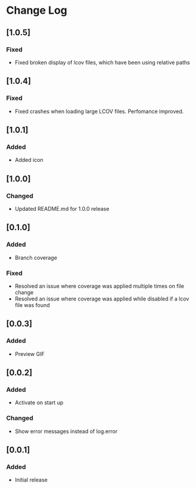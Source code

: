 # Change Log

## [1.0.5]

### Fixed
- Fixed broken display of lcov files, which have been using relative paths

## [1.0.4]

### Fixed
- Fixed crashes when loading large LCOV files. Perfomance improved.

## [1.0.1]

### Added
- Added icon

## [1.0.0]

### Changed
- Updated README.md for 1.0.0 release

## [0.1.0]

### Added
- Branch coverage

### Fixed
- Resolved an issue where coverage was applied multiple times on file change
- Resolved an issue where coverage was applied while disabled if a lcov file was found

## [0.0.3]

### Added
- Preview GIF

## [0.0.2]

### Added
- Activate on start up

### Changed
- Show error messages instead of log.error

## [0.0.1]

### Added
- Initial release